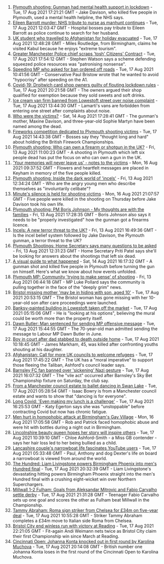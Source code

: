 1. [Plymouth shooting: Gunman had mental health support in lockdown](https://www.bbc.co.uk/news/uk-england-devon-58248391) - Tue, 17 Aug 2021 17:21:21 GMT - Jake Davison, who killed five people in Plymouth, used a mental health helpline, the NHS says.
2. [Eileen Barrott murder: NHS tribute to nurse as manhunt continues](https://www.bbc.co.uk/news/uk-england-leeds-58243279) - Tue, 17 Aug 2021 12:03:47 GMT - Hospital bosses pay tribute to Eileen Barrott as police continue to search for her husband.
3. [UK student who travelled to Afghanistan for holiday evacuated](https://www.bbc.co.uk/news/uk-england-birmingham-58244518) - Tue, 17 Aug 2021 12:48:28 GMT - Miles Routledge, from Birmingham, claims he visited Kabul because he enjoys "extreme tourism".
4. [Greater Manchester Police chief scraps 'tosh' Citizens' Contract](https://www.bbc.co.uk/news/uk-england-manchester-58246694) - Tue, 17 Aug 2021 17:54:12 GMT - Stephen Watson says a scheme defending squeezed police resources was "patronising nonsense".
5. [Speeding MP who asked for ban ordered off roads](https://www.bbc.co.uk/news/uk-england-cambridgeshire-58243901) - Tue, 17 Aug 2021 10:41:56 GMT - Conservative Paul Bristow wrote that he wanted to avoid "hypocrisy" after speeding on the A1.
6. [Covid-19: Droitwich card shop owners guilty of flouting lockdown rules](https://www.bbc.co.uk/news/uk-england-hereford-worcester-58247209) - Tue, 17 Aug 2021 20:21:58 GMT - The owners argued their shop qualified for exemption because they sold sweets and soft drinks.
7. [Ice cream van firm banned from Lowestoft street over noise complaint](https://www.bbc.co.uk/news/uk-england-suffolk-58243851) - Tue, 17 Aug 2021 13:44:30 GMT - Lamarti's vans are forbidden from entering one street after complaints about noise.
8. [Who were the victims?](https://www.bbc.co.uk/news/uk-58202760) - Sat, 14 Aug 2021 17:28:41 GMT - The gunman's mother, Maxine Davison, and three-year-old Sophie Martyn have been named among the dead.
9. [Fireworks competition dedicated to Plymouth shooting victims](https://www.bbc.co.uk/news/uk-england-devon-58240787) - Tue, 17 Aug 2021 14:43:38 GMT - Bosses say they "thought long and hard" about holding the British Firework Championships.
10. [Plymouth shooting: Who can own a firearm or shotgun in the UK?](https://www.bbc.co.uk/news/uk-58198857) - Fri, 13 Aug 2021 11:00:23 GMT - A shooting in Plymouth which left six people dead has put the focus on who can own a gun in the UK.
11. ['Your memories will never leave us' - notes to the victims](https://www.bbc.co.uk/news/uk-england-devon-58229935) - Mon, 16 Aug 2021 09:37:52 GMT - Flowers and heartfelt messages are placed in Keyham in memory of the five people killed.
12. [Plymouth shooting: Inside the dark world of 'incels'](https://www.bbc.co.uk/news/blogs-trending-44053828) - Fri, 13 Aug 2021 12:34:24 GMT - Who are the angry young men who describe themselves as "involuntarily celibate"?
13. [Minute's silence is held for shooting victims](https://www.bbc.co.uk/news/uk-england-devon-58228401) - Mon, 16 Aug 2021 21:07:57 GMT - Five people were killed in the shooting on Thursday before Jake Davison took his own life.
14. [Plymouth shooting: PM Boris Johnson - My thoughts are with the families](https://www.bbc.co.uk/news/uk-58207986) - Fri, 13 Aug 2021 17:28:35 GMT - Boris Johnson also says it needs to be "properly investigated" how the gunman got a firearms licence.
15. [Incels: A new terror threat to the UK?](https://www.bbc.co.uk/news/uk-58207064) - Fri, 13 Aug 2021 16:49:36 GMT - Is the incel belief system followed by Jake Davison, the Plymouth gunman, a terror threat to the UK?
16. [Plymouth Shootings: Home Secretary says many questions to be asked](https://www.bbc.co.uk/news/uk-58200691) - Fri, 13 Aug 2021 12:31:23 GMT - Home Secretary Priti Patel says she'll be looking for answers about the shootings that left six dead.
17. [A visual guide to what happened](https://www.bbc.co.uk/news/uk-england-devon-58200336) - Sat, 14 Aug 2021 16:17:32 GMT - A gunman shot and killed five people in Plymouth before turning the gun on himself. Here's what we know about how events unfolded.
18. [Plymouth MP: Community 'trying to make sense' of shooting](https://www.bbc.co.uk/news/uk-58198078) - Fri, 13 Aug 2021 06:44:18 GMT - MP Luke Pollard says the community is pulling together in the face of the "deeply grim" news.
19. [Bristol missing mother 'may be in hiding with son, aged 10'](https://www.bbc.co.uk/news/uk-england-bristol-58249601) - Tue, 17 Aug 2021 20:53:15 GMT - The Bristol woman has gone missing with her 10-year-old son after care proceedings were launched.
20. [Banksy-painted building in Lowestoft taken off the market](https://www.bbc.co.uk/news/uk-england-suffolk-58231399) - Tue, 17 Aug 2021 05:15:06 GMT - He is "looking at his options", believing the mural could be worth more than the property itself.
21. [Dawn Butler: Man sentenced for sending MP offensive message](https://www.bbc.co.uk/news/uk-england-merseyside-58202457) - Tue, 17 Aug 2021 15:44:55 GMT - The 70-year-old man admitted sending the message to Labour MP Dawn Butler in June.
22. [Boy in court after dad stabbed to death outside home](https://www.bbc.co.uk/news/uk-england-london-58243289) - Tue, 17 Aug 2021 10:18:45 GMT - James Markham, 45, was killed after confronting youths shouting at his daughter.
23. [Afghanistan: Call for more UK councils to welcome refugees](https://www.bbc.co.uk/news/uk-england-kent-58248271) - Tue, 17 Aug 2021 17:45:22 GMT - The UK has a "moral imperative" to support those fleeing the Taliban, Ashford's council leader says.
24. [Barnsley FC fan banned over 'sickening' Nazi gesture](https://www.bbc.co.uk/news/uk-england-south-yorkshire-58242955) - Tue, 17 Aug 2021 16:07:32 GMT - The "vile act" occurred after Barnsley's Sky Bet Championship fixture on Saturday, the club say.
25. [From a Manchester council estate to ballet dancing in Swan Lake](https://www.bbc.co.uk/news/uk-england-manchester-58206917) - Tue, 17 Aug 2021 05:28:54 GMT - Isaac Bowry is from a Manchester council estate and wants to show that "dancing is for everyone".
26. [Long Covid: 'Even making my lunch is a challenge'](https://www.bbc.co.uk/news/uk-england-york-north-yorkshire-58249862) - Tue, 17 Aug 2021 16:25:53 GMT - Katy Egerton says she was "unstoppable" before contracting Covid but now has chronic fatigue.
27. [Men hurt in homophobic attack at Birmingham's Gay Village](https://www.bbc.co.uk/news/uk-england-birmingham-58237076) - Mon, 16 Aug 2021 17:05:58 GMT - Rob and Patrick faced homophobic abuse and were hit with bottles during a night out in Birmingham.
28. [Lincolnshire beauty queen hopes her story will inspire others](https://www.bbc.co.uk/news/uk-england-lincolnshire-58236375) - Tue, 17 Aug 2021 10:39:10 GMT - Chloe Ashford-Smith - a Miss GB contender -says her hair loss led to her being bullied as a child.
29. [Lancashire couple's narrowboat life fascinates YouTube users](https://www.bbc.co.uk/news/uk-england-lancashire-58171880) - Tue, 17 Aug 2021 05:33:48 GMT - Paul, Anthony and dog Dexter's life on board a narrowboat is viewed from around the world.
30. [The Hundred: Liam Livingstone powers Birmingham Phoenix into men's Hundred final](https://www.bbc.co.uk/sport/cricket/58250735) - Tue, 17 Aug 2021 20:32:39 GMT - Liam Livingstone's devastating hitting powers Birmingham Phoenix straight into the men's Hundred final with a crushing eight-wicket win over Northern Superchargers.
31. [Millwall 1-2 Fulham: Goals from Aleksandar Mitrovic and Fabio Carvalho settle derby](https://www.bbc.co.uk/sport/football/58154318) - Tue, 17 Aug 2021 21:31:28 GMT - Teenager Fabio Carvalho sets up one goal and scores the other as Fulham beat Millwall in the Championship.
32. [Tammy Abraham: Roma sign striker from Chelsea for £34m on five-year deal](https://www.bbc.co.uk/sport/football/58242137) - Tue, 17 Aug 2021 10:55:28 GMT - Striker Tammy Abraham completes a £34m move to Italian side Roma from Chelsea.
33. [Bristol City end winless run with victory at Reading](https://www.bbc.co.uk/sport/football/58154322) - Tue, 17 Aug 2021 22:21:05 GMT - Fit-again Andi Weimann nets twice as Bristol City claim their first Championship win since March at Reading.
34. [Cincinnati Open: Johanna Konta knocked out in first round by Karolina Muchova](https://www.bbc.co.uk/sport/tennis/58249520) - Tue, 17 Aug 2021 20:14:08 GMT - British number one Johanna Konta loses in the first round of the Cincinnati Open to Karolina Muchova.
